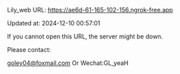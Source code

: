 Lily_web URL: https://ae6d-61-165-102-156.ngrok-free.app

Updated at: 2024-12-10 00:57:01

If you cannot open this URL, the server might be down.

Please contact: 

goley04@foxmail.com Or Wechat:GL_yeaH